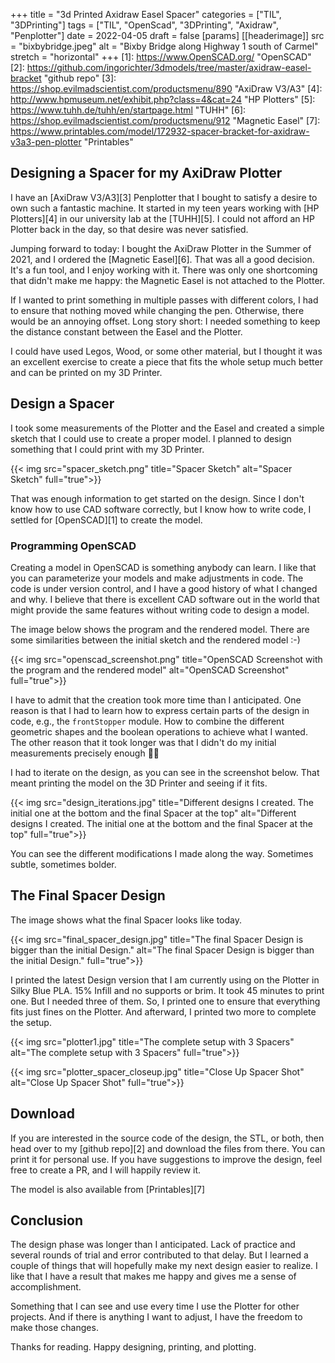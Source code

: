 +++
title = "3d Printed Axidraw Easel Spacer"
categories = ["TIL", "3DPrinting"]
tags = ["TIL", "OpenScad", "3DPrinting", "Axidraw", "Penplotter"]
date = 2022-04-05
draft = false
[params]
  [[headerimage]]
    src = "bixbybridge.jpeg"
    alt = "Bixby Bridge along Highway 1 south of Carmel"
    stretch = "horizontal"
+++
[1]: https://www.OpenSCAD.org/ "OpenSCAD"
[2]: https://github.com/ingorichter/3dmodels/tree/master/axidraw-easel-bracket "github repo"
[3]: https://shop.evilmadscientist.com/productsmenu/890 "AxiDraw V3/A3"
[4]: http://www.hpmuseum.net/exhibit.php?class=4&cat=24 "HP Plotters"
[5]: https://www.tuhh.de/tuhh/en/startpage.html "TUHH"
[6]: https://shop.evilmadscientist.com/productsmenu/912 "Magnetic Easel"
[7]: https://www.printables.com/model/172932-spacer-bracket-for-axidraw-v3a3-pen-plotter "Printables"

## Designing a Spacer for my AxiDraw Plotter

I have an [AxiDraw V3/A3][3] Penplotter that I bought to satisfy a desire to own such a fantastic machine. It started in my teen years working with [HP Plotters][4] in our university lab at the [TUHH][5]. I could not afford an HP Plotter back in the day, so that desire was never satisfied.

Jumping forward to today: I bought the AxiDraw Plotter in the Summer of 2021, and I ordered the [Magnetic Easel][6]. That was all a good decision. It's a fun tool, and I enjoy working with it. There was only one shortcoming that didn't make me happy: the Magnetic Easel is not attached to the Plotter.

If I wanted to print something in multiple passes with different colors, I had to ensure that nothing moved while changing the pen. Otherwise, there would be an annoying offset. Long story short: I needed something to keep the distance constant between the Easel and the Plotter.

I could have used Legos, Wood, or some other material, but I thought it was an excellent exercise to create a piece that fits the whole setup much better and can be printed on my 3D Printer.

## Design a Spacer

I took some measurements of the Plotter and the Easel and created a simple sketch that I could use to create a proper model. I planned to design something that I could print with my 3D Printer.

{{< img src="spacer_sketch.png" title="Spacer Sketch" alt="Spacer Sketch" full="true">}}

That was enough information to get started on the design. Since I don't know how to use CAD software correctly, but I know how to write code, I settled for [OpenSCAD][1] to create the model.

### Programming OpenSCAD

Creating a model in OpenSCAD is something anybody can learn. I like that you can parameterize your models and make adjustments in code. The code is under version control, and I have a good history of what I changed and why. I believe that there is excellent CAD software out in the world that might provide the same features without writing code to design a model.

The image below shows the program and the rendered model. There are some similarities between the initial sketch and the rendered model :-)

{{< img src="openscad_screenshot.png" title="OpenSCAD Screenshot with the program and the rendered model" alt="OpenSCAD Screenshot" full="true">}}

I have to admit that the creation took more time than I anticipated. One reason is that I had to learn how to express certain parts of the design in code, e.g., the `frontStopper` module. How to combine the different geometric shapes and the boolean operations to achieve what I wanted. The other reason that it took longer was that I didn't do my initial measurements precisely enough 🤦‍♂️

I had to iterate on the design, as you can see in the screenshot below. That meant printing the model on the 3D Printer and seeing if it fits.

{{< img src="design_iterations.jpg" title="Different designs I created. The initial one at the bottom and the final Spacer at the top" alt="Different designs I created. The initial one at the bottom and the final Spacer at the top" full="true">}}

You can see the different modifications I made along the way. Sometimes subtle, sometimes bolder.

## The Final Spacer Design

The image shows what the final Spacer looks like today.

{{< img src="final_spacer_design.jpg" title="The final Spacer Design is bigger than the initial Design." alt="The final Spacer Design is bigger than the initial Design." full="true">}}

I printed the latest Design version that I am currently using on the Plotter in Silky Blue PLA. 15% Infill and no supports or brim. It took 45 minutes to print one. But I needed three of them. So, I printed one to ensure that everything fits just fines on the Plotter. And afterward, I printed two more to complete the setup.

{{< img src="plotter1.jpg" title="The complete setup with 3 Spacers" alt="The complete setup with 3 Spacers" full="true">}}

{{< img src="plotter_spacer_closeup.jpg" title="Close Up Spacer Shot" alt="Close Up Spacer Shot" full="true">}}

## Download

If you are interested in the source code of the design, the STL, or both, then head over to my [github repo][2] and download the files from there. You can print it for personal use. If you have suggestions to improve the design, feel free to create a PR, and I will happily review it.

The model is also available from [Printables][7]

## Conclusion

The design phase was longer than I anticipated. Lack of practice and several rounds of trial and error contributed to that delay. But I learned a couple of things that will hopefully make my next design easier to realize. I like that I have a result that makes me happy and gives me a sense of accomplishment.

Something that I can see and use every time I use the Plotter for other projects. And if there is anything I want to adjust, I have the freedom to make those changes.

Thanks for reading. Happy designing, printing, and plotting.
 